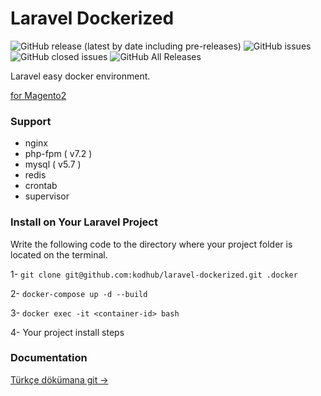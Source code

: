# Laravel Dockerized
![GitHub release (latest by date including pre-releases)](https://img.shields.io/github/v/release/kodhub/laravel-dockerized?include_prereleases)
![GitHub issues](https://img.shields.io/github/issues-raw/kodhub/laravel-dockerized)
![GitHub closed issues](https://img.shields.io/github/issues-closed-raw/kodhub/laravel-dockerized?color=009fe1)
![GitHub All Releases](https://img.shields.io/github/downloads/kodhub/laravel-dockerized/total?)

Laravel easy docker environment.

[for Magento2](https://github.com/kodhub/magento2-dockerized) 

### Support
   * nginx 
   * php-fpm ( v7.2 )
   * mysql ( v5.7 )
   * redis
   * crontab
   * supervisor
   
### Install on Your Laravel Project

Write the following code to the directory where your project folder is located on the terminal.

1- `git clone git@github.com:kodhub/laravel-dockerized.git .docker`

2- `docker-compose up -d --build`

3- `docker exec -it <container-id> bash`

4- Your project install steps


### Documentation 

[Türkçe dökümana git ->](https://github.com/kodhub/laravel-dockerized/blob/develop/docs/tr_TR/GENERAL.md)
